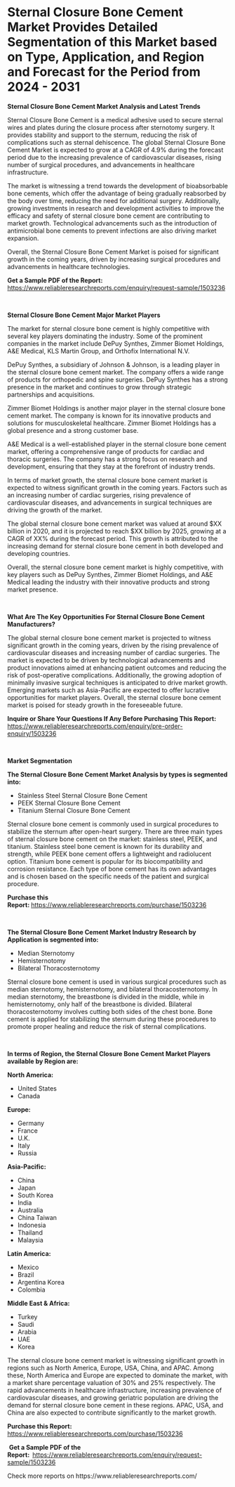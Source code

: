 <p><h1>Sternal Closure Bone Cement Market Provides Detailed Segmentation of this Market based on Type, Application, and Region and Forecast for the Period from 2024 - 2031</h1></p><p><strong>Sternal Closure Bone Cement Market Analysis and Latest Trends</strong></p>
<p><p>Sternal Closure Bone Cement is a medical adhesive used to secure sternal wires and plates during the closure process after sternotomy surgery. It provides stability and support to the sternum, reducing the risk of complications such as sternal dehiscence. The global Sternal Closure Bone Cement Market is expected to grow at a CAGR of 4.9% during the forecast period due to the increasing prevalence of cardiovascular diseases, rising number of surgical procedures, and advancements in healthcare infrastructure.</p><p>The market is witnessing a trend towards the development of bioabsorbable bone cements, which offer the advantage of being gradually reabsorbed by the body over time, reducing the need for additional surgery. Additionally, growing investments in research and development activities to improve the efficacy and safety of sternal closure bone cement are contributing to market growth. Technological advancements such as the introduction of antimicrobial bone cements to prevent infections are also driving market expansion.</p><p>Overall, the Sternal Closure Bone Cement Market is poised for significant growth in the coming years, driven by increasing surgical procedures and advancements in healthcare technologies.</p></p>
<p><strong>Get a Sample PDF of the Report:&nbsp;</strong> <a href="https://www.reliableresearchreports.com/enquiry/request-sample/1503236">https://www.reliableresearchreports.com/enquiry/request-sample/1503236</a></p>
<p>&nbsp;</p>
<p><strong>Sternal Closure Bone Cement Major Market Players</strong></p>
<p><p>The market for sternal closure bone cement is highly competitive with several key players dominating the industry. Some of the prominent companies in the market include DePuy Synthes, Zimmer Biomet Holdings, A&E Medical, KLS Martin Group, and Orthofix International N.V.</p><p>DePuy Synthes, a subsidiary of Johnson & Johnson, is a leading player in the sternal closure bone cement market. The company offers a wide range of products for orthopedic and spine surgeries. DePuy Synthes has a strong presence in the market and continues to grow through strategic partnerships and acquisitions.</p><p>Zimmer Biomet Holdings is another major player in the sternal closure bone cement market. The company is known for its innovative products and solutions for musculoskeletal healthcare. Zimmer Biomet Holdings has a global presence and a strong customer base.</p><p>A&E Medical is a well-established player in the sternal closure bone cement market, offering a comprehensive range of products for cardiac and thoracic surgeries. The company has a strong focus on research and development, ensuring that they stay at the forefront of industry trends.</p><p>In terms of market growth, the sternal closure bone cement market is expected to witness significant growth in the coming years. Factors such as an increasing number of cardiac surgeries, rising prevalence of cardiovascular diseases, and advancements in surgical techniques are driving the growth of the market.</p><p>The global sternal closure bone cement market was valued at around $XX billion in 2020, and it is projected to reach $XX billion by 2025, growing at a CAGR of XX% during the forecast period. This growth is attributed to the increasing demand for sternal closure bone cement in both developed and developing countries.</p><p>Overall, the sternal closure bone cement market is highly competitive, with key players such as DePuy Synthes, Zimmer Biomet Holdings, and A&E Medical leading the industry with their innovative products and strong market presence.</p></p>
<p>&nbsp;</p>
<p><strong>What Are The Key Opportunities For Sternal Closure Bone Cement Manufacturers?</strong></p>
<p><p>The global sternal closure bone cement market is projected to witness significant growth in the coming years, driven by the rising prevalence of cardiovascular diseases and increasing number of cardiac surgeries. The market is expected to be driven by technological advancements and product innovations aimed at enhancing patient outcomes and reducing the risk of post-operative complications. Additionally, the growing adoption of minimally invasive surgical techniques is anticipated to drive market growth. Emerging markets such as Asia-Pacific are expected to offer lucrative opportunities for market players. Overall, the sternal closure bone cement market is poised for steady growth in the foreseeable future.</p></p>
<p><strong>Inquire or Share Your Questions If Any Before Purchasing This Report:</strong> <a href="https://www.reliableresearchreports.com/enquiry/pre-order-enquiry/1503236">https://www.reliableresearchreports.com/enquiry/pre-order-enquiry/1503236</a></p>
<p>&nbsp;</p>
<p><strong>Market Segmentation</strong></p>
<p><strong>The Sternal Closure Bone Cement Market Analysis by types is segmented into:</strong></p>
<p><ul><li>Stainless Steel Sternal Closure Bone Cement</li><li>PEEK Sternal Closure Bone Cement</li><li>Titanium Sternal Closure Bone Cement</li></ul></p>
<p><p>Sternal closure bone cement is commonly used in surgical procedures to stabilize the sternum after open-heart surgery. There are three main types of sternal closure bone cement on the market: stainless steel, PEEK, and titanium. Stainless steel bone cement is known for its durability and strength, while PEEK bone cement offers a lightweight and radiolucent option. Titanium bone cement is popular for its biocompatibility and corrosion resistance. Each type of bone cement has its own advantages and is chosen based on the specific needs of the patient and surgical procedure.</p></p>
<p><strong>Purchase this Report:&nbsp;</strong><a href="https://www.reliableresearchreports.com/purchase/1503236">https://www.reliableresearchreports.com/purchase/1503236</a></p>
<p>&nbsp;</p>
<p><strong>The Sternal Closure Bone Cement Market Industry Research by Application is segmented into:</strong></p>
<p><ul><li>Median Sternotomy</li><li>Hemisternotomy</li><li>Bilateral Thoracosternotomy</li></ul></p>
<p><p>Sternal closure bone cement is used in various surgical procedures such as median sternotomy, hemisternotomy, and bilateral thoracosternotomy. In median sternotomy, the breastbone is divided in the middle, while in hemisternotomy, only half of the breastbone is divided. Bilateral thoracosternotomy involves cutting both sides of the chest bone. Bone cement is applied for stabilizing the sternum during these procedures to promote proper healing and reduce the risk of sternal complications.</p></p>
<p>&nbsp;</p>
<p><strong>In terms of Region, the Sternal Closure Bone Cement Market Players available by Region are:</strong></p>
<p>
    <p> <strong> North America: </strong>
        <ul>
            <li>United States</li>
            <li>Canada</li>
        </ul>
        </p> 
    <p> <strong> Europe: </strong>
        <ul>
            <li>Germany</li>
            <li>France</li>
            <li>U.K.</li>
            <li>Italy</li>
            <li>Russia</li>
        </ul>
        </p> 
    <p> <strong> Asia-Pacific: </strong>
        <ul>
            <li>China</li>
            <li>Japan</li>
            <li>South Korea</li>
            <li>India</li>
            <li>Australia</li>
            <li>China Taiwan</li>
            <li>Indonesia</li>
            <li>Thailand</li>
            <li>Malaysia</li>
        </ul>
        </p> 
    <p> <strong> Latin America: </strong>
        <ul>
            <li>Mexico</li>
            <li>Brazil</li>
            <li>Argentina Korea</li>
            <li>Colombia</li>
        </ul>
        </p> 
    <p> <strong> Middle East & Africa: </strong>
        <ul>
            <li>Turkey</li>
            <li>Saudi</li>
            <li>Arabia</li>
            <li>UAE</li>
            <li>Korea</li>
        </ul>
    </p>
    </p>
<p><p>The sternal closure bone cement market is witnessing significant growth in regions such as North America, Europe, USA, China, and APAC. Among these, North America and Europe are expected to dominate the market, with a market share percentage valuation of 30% and 25% respectively. The rapid advancements in healthcare infrastructure, increasing prevalence of cardiovascular diseases, and growing geriatric population are driving the demand for sternal closure bone cement in these regions. APAC, USA, and China are also expected to contribute significantly to the market growth.</p></p>
<p><strong>Purchase this Report: </strong><a href="https://www.reliableresearchreports.com/purchase/1503236">https://www.reliableresearchreports.com/purchase/1503236</a></p>
<p>&nbsp;<strong>Get a Sample PDF of the Report:&nbsp;&nbsp;</strong><a href="https://www.reliableresearchreports.com/enquiry/request-sample/1503236">https://www.reliableresearchreports.com/enquiry/request-sample/1503236</a></p>
<p><strong></strong></p>
<p>Check more reports on https://www.reliableresearchreports.com/</p>